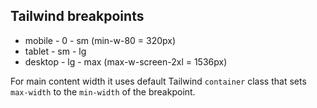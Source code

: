 ## Tailwind breakpoints

- mobile - 0 - sm (min-w-80 = 320px)
- tablet - sm - lg
- desktop - lg - max (max-w-screen-2xl = 1536px)

For main content width it uses default Tailwind `container` class that sets `max-width` to the `min-width` of the breakpoint.
